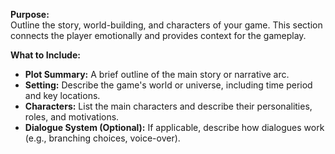 
**Purpose:**  
Outline the story, world-building, and characters of your game. This section connects the player emotionally and provides context for the gameplay.

**What to Include:**

- **Plot Summary:** A brief outline of the main story or narrative arc.
- **Setting:** Describe the game's world or universe, including time period and key locations.
- **Characters:** List the main characters and describe their personalities, roles, and motivations.
- **Dialogue System (Optional):** If applicable, describe how dialogues work (e.g., branching choices, voice-over).